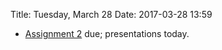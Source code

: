 Title: Tuesday, March 28
Date: 2017-03-28 13:59

- [Assignment 2](http://fetlab.rit.edu/722/assignment2.html) due;
	presentations today.
